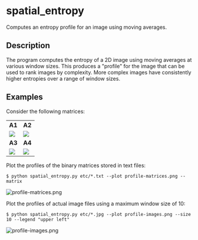 spatial\_entropy
================

Computes an entropy profile for an image using moving averages.

Description
-----------

The program computes the entropy of a 2D image using moving averages at various window sizes. This produces a "profile" for the image that can be used to rank images by complexity. More complex images have consistently higher entropies over a range of window sizes.

Examples
--------

Consider the following matrices:

<table>
<tr>
<td><strong>A1</strong></td>
<td><strong>A2</strong></td>
</tr>
<tr>
<td>
<img src="https://raw.github.com/synesthesiam/spatial_entropy/master/etc/a1.jpg" />
</td>
<td>
<img src="https://raw.github.com/synesthesiam/spatial_entropy/master/etc/a2.jpg" />
</td>
</tr>
<tr>
<td><strong>A3</strong></td>
<td><strong>A4</strong></td>
</tr>
<tr>
<td>
<img src="https://raw.github.com/synesthesiam/spatial_entropy/master/etc/a3.jpg" />
</td>
<td>
<img src="https://raw.github.com/synesthesiam/spatial_entropy/master/etc/a4.jpg" />
</td>
</tr>
</table>

Plot the profiles of the binary matrices stored in text files:

    $ python spatial_entropy.py etc/*.txt --plot profile-matrices.png --matrix

![profile-matrices.png](https://raw.github.com/synesthesiam/spatial_entropy/master/profile-matrices.png)

Plot the profiles of actual image files using a maximum window size of 10:

    $ python spatial_entropy.py etc/*.jpg --plot profile-images.png --size 10 --legend "upper left"

![profile-images.png](https://raw.github.com/synesthesiam/spatial_entropy/master/profile-images.png)
